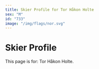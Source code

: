 ```yaml
---
title: Skier Profile for Tor Håkon Holte
sex: "M"
id: "733"
image: "/img/flags/nor.svg" 
---
```


# Skier Profile

This page is for: Tor Håkon Holte.
    